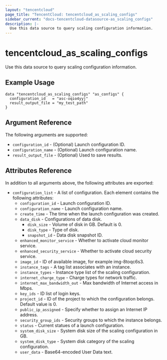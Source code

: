 ```yaml
---
layout: "tencentcloud"
page_title: "TencentCloud: tencentcloud_as_scaling_configs"
sidebar_current: "docs-tencentcloud-datasource-as_scaling_configs"
description: |-
  Use this data source to query scaling configuration information.
---
```


# tencentcloud_as_scaling_configs

Use this data source to query scaling configuration information.

## Example Usage

```hcl
data "tencentcloud_as_scaling_configs" "as_configs" {
  configuration_id   = "asc-oqio4yyj"
  result_output_file = "my_test_path"
}
```

## Argument Reference

The following arguments are supported:

* `configuration_id` - (Optional) Launch configuration ID.
* `configuration_name` - (Optional) Launch configuration name.
* `result_output_file` - (Optional) Used to save results.

## Attributes Reference

In addition to all arguments above, the following attributes are exported:

* `configuration_list` - A list of configuration. Each element contains the following attributes:
  * `configuration_id` - Launch configuration ID.
  * `configuration_name` - Launch configuration name.
  * `create_time` - The time when the launch configuration was created.
  * `data_disk` - Configurations of data disk.
    * `disk_size` - Volume of disk in GB. Default is 0.
    * `disk_type` - Type of disk.
    * `snapshot_id` - Data disk snapshot ID.
  * `enhanced_monitor_service` - Whether to activate cloud monitor service.
  * `enhanced_security_service` - Whether to activate cloud security service.
  * `image_id` - ID of available image, for example img-8toqc6s3.
  * `instance_tags` - A tag list associates with an instance.
  * `instance_types` - Instance type list of the scaling configuration.
  * `internet_charge_type` - Charge types for network traffic.
  * `internet_max_bandwidth_out` - Max bandwidth of Internet access in Mbps.
  * `key_ids` - ID list of login keys.
  * `project_id` - ID of the project to which the configuration belongs. Default value is 0.
  * `public_ip_assigned` - Specify whether to assign an Internet IP address.
  * `security_group_ids` - Security groups to which the instance belongs.
  * `status` - Current statues of a launch configuration.
  * `system_disk_size` - System disk size of the scaling configuration in GB.
  * `system_disk_type` - System disk category of the scaling configuration.
  * `user_data` - Base64-encoded User Data text.


